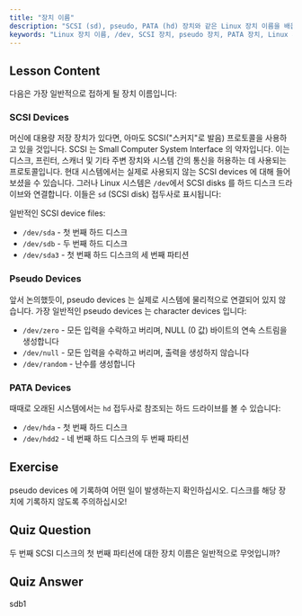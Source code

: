 ```yaml
---
title: "장치 이름"
description: "SCSI (sd), pseudo, PATA (hd) 장치와 같은 Linux 장치 이름을 배웁니다. 이 초보자 친화적인 가이드에서 /dev/sda, /dev/null 등을 이해합니다."
keywords: "Linux 장치 이름, /dev, SCSI 장치, pseudo 장치, PATA 장치, Linux 튜토리얼, 초보자 Linux, 장치 파일"
---
```


## Lesson Content

다음은 가장 일반적으로 접하게 될 장치 이름입니다:

### SCSI Devices

머신에 대용량 저장 장치가 있다면, 아마도 SCSI("스커지"로 발음) 프로토콜을 사용하고 있을 것입니다. SCSI 는 Small Computer System Interface 의 약자입니다. 이는 디스크, 프린터, 스캐너 및 기타 주변 장치와 시스템 간의 통신을 허용하는 데 사용되는 프로토콜입니다. 현대 시스템에서는 실제로 사용되지 않는 SCSI devices 에 대해 들어보셨을 수 있습니다. 그러나 Linux 시스템은 `/dev`에서 SCSI disks 를 하드 디스크 드라이브와 연결합니다. 이들은 `sd` (SCSI disk) 접두사로 표시됩니다:

일반적인 SCSI device files:

- `/dev/sda` - 첫 번째 하드 디스크
- `/dev/sdb` - 두 번째 하드 디스크
- `/dev/sda3` - 첫 번째 하드 디스크의 세 번째 파티션

### Pseudo Devices

앞서 논의했듯이, pseudo devices 는 실제로 시스템에 물리적으로 연결되어 있지 않습니다. 가장 일반적인 pseudo devices 는 character devices 입니다:

- `/dev/zero` - 모든 입력을 수락하고 버리며, NULL (0 값) 바이트의 연속 스트림을 생성합니다
- `/dev/null` - 모든 입력을 수락하고 버리며, 출력을 생성하지 않습니다
- `/dev/random` - 난수를 생성합니다

### PATA Devices

때때로 오래된 시스템에서는 `hd` 접두사로 참조되는 하드 드라이브를 볼 수 있습니다:

- `/dev/hda` - 첫 번째 하드 디스크
- `/dev/hdd2` - 네 번째 하드 디스크의 두 번째 파티션

## Exercise

pseudo devices 에 기록하여 어떤 일이 발생하는지 확인하십시오. 디스크를 해당 장치에 기록하지 않도록 주의하십시오!

## Quiz Question

두 번째 SCSI 디스크의 첫 번째 파티션에 대한 장치 이름은 일반적으로 무엇입니까?

## Quiz Answer

sdb1
